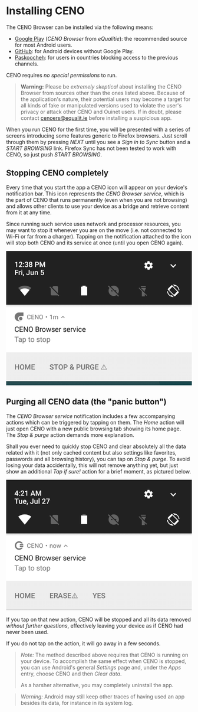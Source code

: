# Installing CENO

The CENO Browser can be installed via the following means:

  - [Google Play][ceno-gplay] (*CENO Browser* from *eQualitie*): the recommended source for most Android users.
  - [GitHub][ceno-gh]: for Android devices without Google Play.
  - [Paskoocheh][ceno-pask]: for users in countries blocking access to the previous channels.

[ceno-gplay]: https://play.google.com/store/apps/details?id=ie.equalit.ceno
[ceno-gh]: https://github.com/censorship-no/ceno-browser/releases
[ceno-pask]: https://paskoocheh.com/tools/124/android.html

CENO requires *no special permissions* to run.

> **Warning:** Please be *extremely skeptical* about installing the CENO Browser from sources other than the ones listed above.  Because of the application's nature, their potential users may become a target for all kinds of fake or manipulated versions used to violate the user's privacy or attack other CENO and Ouinet users.  If in doubt, please contact <cenoers@equalit.ie> before installing a suspicious app.

When you run CENO for the first time, you will be presented with a series of screens introducing some features generic to Firefox browsers.  Just scroll through them by pressing *NEXT* until you see a *Sign in to Sync* button and a *START BROWSING* link.  Firefox Sync has not been tested to work with CENO, so just push *START BROWSING*.

## Stopping CENO completely

Every time that you start the app a CENO icon will appear on your device's notification bar.  This icon represents the *CENO Browser service*, which is the part of CENO that runs permanently (even when you are not browsing) and allows other clients to use your device as a bridge and retrieve content from it at any time.

Since running such service uses network and processor resources, you may want to stop it whenever you are on the move (i.e. not connected to Wi-Fi or far from a charger).  Tapping on the notification attached to the icon will stop both CENO and its service at once (until you open CENO again).

![Figure: Tap on the notification to stop the CENO service](images/tap-stop.png)

## Purging all CENO data (the "panic button")

The *CENO Browser service* notification includes a few accompanying actions which can be triggered by tapping on them.  The *Home* action will just open CENO with a new public browsing tab showing its home page.  The *Stop & purge* action demands more explanation.

Shall you ever need to quickly stop CENO and clear absolutely all the data related with it (not only cached content but also settings like favorites, passwords and all browsing history), you can tap on *Stop & purge*.  To avoid losing your data accidentally, this will not remove anything yet, but just show an additional *Tap if sure!* action for a brief moment, as pictured below.

![Figure: The last action stops CENO and clears all its data](images/tap-purge.png)

If you tap on that new action, CENO will be stopped and all its data removed *without further questions*, effectively leaving your device as if CENO had never been used.

If you do not tap on the action, it will go away in a few seconds.

> *Note:* The method described above requires that CENO is running on your device.  To accomplish the same effect when CENO is stopped, you can use Android's general *Settings* page and, under the *Apps* entry, choose CENO and then *Clear data*.
>
> As a harsher alternative, you may completely uninstall the app.

> *Warning:* Android may still keep other traces of having used an app besides its data, for instance in its system log.
